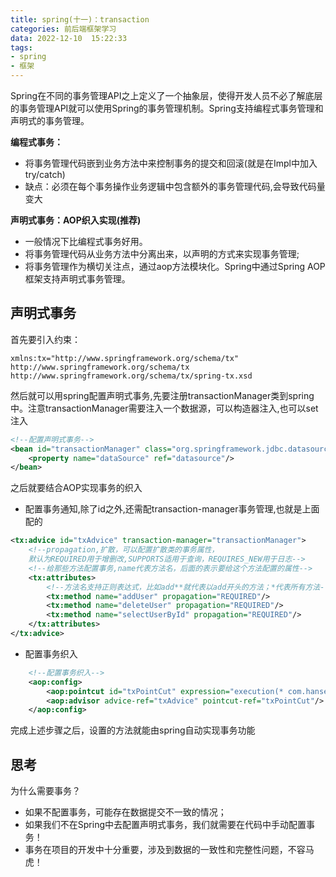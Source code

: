 ```yaml
---
title: spring(十一)：transaction
categories: 前后端框架学习
data: 2022-12-10  15:22:33
tags: 
- spring
- 框架 
---
```


Spring在不同的事务管理API之上定义了一个抽象层，使得开发人员不必了解底层的事务管理API就可以使用Spring的事务管理机制。Spring支持编程式事务管理和声明式的事务管理。

**编程式事务：**

- 将事务管理代码嵌到业务方法中来控制事务的提交和回滚(就是在Impl中加入try/catch)
- 缺点：必须在每个事务操作业务逻辑中包含额外的事务管理代码,会导致代码量变大

**声明式事务：AOP织入实现(推荐)**

- 一般情况下比编程式事务好用。
- 将事务管理代码从业务方法中分离出来，以声明的方式来实现事务管理;
- 将事务管理作为横切关注点，通过aop方法模块化。Spring中通过Spring AOP框架支持声明式事务管理。

## 声明式事务

首先要引入约束：

```
xmlns:tx="http://www.springframework.org/schema/tx"
http://www.springframework.org/schema/tx
http://www.springframework.org/schema/tx/spring-tx.xsd
```
然后就可以用spring配置声明式事务,先要注册transactionManager类到spring中。注意transactionManager需要注入一个数据源，可以构造器注入,也可以set注入
```xml
<!--配置声明式事务-->
<bean id="transactionManager" class="org.springframework.jdbc.datasource.DataSourceTransactionManager">
    <property name="dataSource" ref="datasource"/>
</bean>
```
之后就要结合AOP实现事务的织入
- 配置事务通知,除了id之外,还需配transaction-manager事务管理,也就是上面配的
```xml
<tx:advice id="txAdvice" transaction-manager="transactionManager">
    <!--propagation,扩散，可以配置扩散类的事务属性，
    默认为REQUIRED用于增删改,SUPPORTS适用于查询，REQUIRES_NEW用于日志-->
    <!--给那些方法配置事务,name代表方法名，后面的表示要给这个方法配置的属性-->
    <tx:attributes>
        <!--方法名支持正则表达式，比如add**就代表以add开头的方法；*代表所有方法-->
        <tx:method name="addUser" propagation="REQUIRED"/>
        <tx:method name="deleteUser" propagation="REQUIRED"/>
        <tx:method name="selectUserById" propagation="REQUIRED"/>
    </tx:attributes>
</tx:advice>
```
- 配置事务织入
```xml
    <!--配置事务织入-->
    <aop:config>
        <aop:pointcut id="txPointCut" expression="execution(* com.hanser.mapper.*.*(..))"/>
        <aop:advisor advice-ref="txAdvice" pointcut-ref="txPointCut"/>
    </aop:config>
```
完成上述步骤之后，设置的方法就能由spring自动实现事务功能

## 思考

为什么需要事务？

- 如果不配置事务，可能存在数据提交不一致的情况；
- 如果我们不在Spring中去配置声明式事务，我们就需要在代码中手动配置事务！
- 事务在项目的开发中十分重要，涉及到数据的一致性和完整性问题，不容马虎！